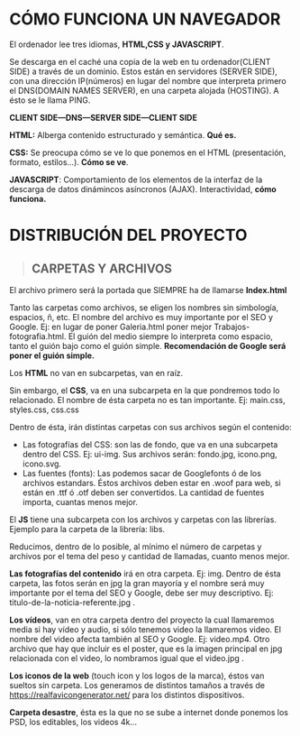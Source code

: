 # CÓMO FUNCIONA UN NAVEGADOR

El ordenador lee tres idiomas, **HTML,CSS y JAVASCRIPT**.

Se descarga en el caché una copia de la web en tu ordenador(CLIENT SIDE) a través de un dominio. Estos están en servidores (SERVER SIDE), con una dirección IP(números) en lugar del nombre que interpreta primero el DNS(DOMAIN NAMES SERVER), en una carpeta alojada (HOSTING). A ésto se le llama PING.

**CLIENT SIDE—DNS—SERVER SIDE—CLIENT SIDE**

**HTML:** Alberga contenido estructurado y semántica. **Qué es.**

**CSS:** Se preocupa cómo se ve lo que ponemos en el HTML (presentación, formato, estilos…). **Cómo se ve**.

**JAVASCRIPT**: Comportamiento de los elementos de la interfaz de la descarga de datos dinámincos asíncronos (AJAX). Interactividad, **cómo funciona.** 

# DISTRIBUCIÓN DEL PROYECTO

>## CARPETAS Y ARCHIVOS

El archivo primero será la portada que SIEMPRE ha de llamarse **Index.html**

Tanto las carpetas como archivos, se eligen los nombres sin simbología, espacios, ñ, etc. El nombre del archivo es muy importante por el SEO y Google.
Ej: en lugar de poner Galeria.html poner mejor Trabajos-fotografia.html. El guión del medio siempre lo interpreta como espacio, tanto el guión bajo como el guión simple. ****Recomendación de Google** será poner el guión simple.** 

Los **HTML** no van en subcarpetas, van en raíz.

Sin embargo, el **CSS**, va en una subcarpeta en la que pondremos todo lo relacionado. El nombre de ésta carpeta no es tan importante. Ej: main.css, styles.css, css.css

Dentro de ésta, irán distintas carpetas con sus archivos según el contenido:

 - Las fotografías del CSS: son las de fondo, que va en una subcarpeta dentro del CSS. Ej: ui-img. Sus archivos serán: fondo.jpg, icono.png, icono.svg.
 - Las fuentes (fonts): Las podemos sacar de Googlefonts ó de los archivos estandars. Éstos archivos deben estar en .woof para web, si están en .ttf ó .otf deben ser convertidos. La cantidad de fuentes importa, cuantas menos mejor.

El **JS** tiene una subcarpeta con los archivos y carpetas con las librerías. Ejemplo para la carpeta de la librería: libs.

Reducimos, dentro de lo posible, al mínimo el número de carpetas y archivos por el tema del peso y cantidad de llamadas, cuanto menos mejor. 

**Las fotografías del contenido** irá en otra carpeta. Ej: img. Dentro de ésta carpeta, las fotos serán en jpg la gran mayoría y el nombre será muy importante por el tema del SEO y Google, debe ser muy descriptivo. Ej: titulo-de-la-noticia-referente.jpg .

**Los vídeos**, van en otra carpeta dentro del proyecto la cual llamaremos media si hay vídeo y audio, si sólo tenemos video la llamaremos video. El nombre del video afecta también al SEO y Google. Ej: video.mp4.  Otro archivo que hay que incluir es el poster, que es la imagen principal en jpg relacionada con el video, lo nombramos igual que el video.jpg .

**Los iconos de la web** (touch icon y los logos de la marca), éstos van sueltos sin carpeta. Los generamos de distintos tamaños a través de https://realfavicongenerator.net/ para los distintos dispositivos.

**Carpeta desastre**, ésta es la que no se sube a internet donde ponemos los PSD, los editables, los videos 4k...